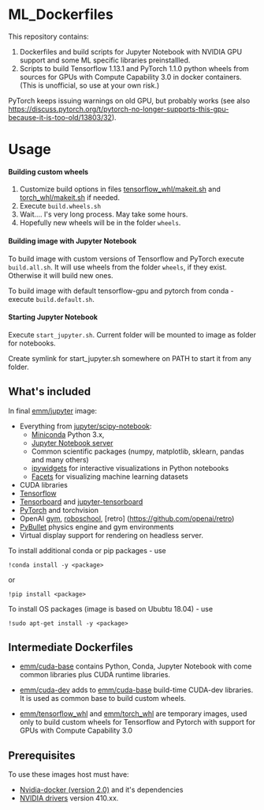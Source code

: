 # ML_Dockerfiles

This repository contains:
1. Dockerfiles and build scripts for Jupyter Notebook with NVIDIA GPU support and some ML specific libraries preinstallled.
2. Scripts to build Tensorflow 1.13.1 and PyTorch 1.1.0 python wheels from sources for GPUs with Compute Capability 3.0 in docker containers. (This is unofficial, so use at your own risk.)

PyTorch keeps issuing warnings on old GPU, but probably works (see also https://discuss.pytorch.org/t/pytorch-no-longer-supports-this-gpu-because-it-is-too-old/13803/32).

# Usage

#### Building custom wheels
1. Customize build options in files [tensorflow_whl/makeit.sh](tensorflow_whl/makeit.sh) and [torch_whl/makeit.sh](torch_whl/makeit.sh) if needed.
2. Execute `build.wheels.sh`
3. Wait.... I's very long process. May take some hours.
4. Hopefully new wheels will be in the folder `wheels`.

#### Building image with Jupyter Notebook
To build image with custom versions of Tensorflow and PyTorch execute `build.all.sh`.
It will use wheels from the folder `wheels`, if they exist.
Otherwise it will build new ones.

To build image with default tensorflow-gpu and pytorch from conda - execute `build.default.sh`. 

#### Starting Jupyter Notebook
Execute `start_jupyter.sh`. Current folder will be mounted to image as folder for notebooks.

Create symlink for start_jupyter.sh somewhere on PATH to start it from any folder.

## What's included
In final [emm/jupyter](jupyter/Dockerfile) image:
- Everything from [jupyter/scipy-notebook](https://jupyter-docker-stacks.readthedocs.io/en/latest/using/selecting.html#jupyter-scipy-notebook):
    - [Miniconda](https://conda.io/miniconda.html) Python 3.x, 
    - [Jupyter Notebook server](https://jupyter.org)
    - Common scientific packages (numpy, matplotlib, sklearn, pandas and many others)
    - [ipywidgets](https://ipywidgets.readthedocs.io/en/stable/) for interactive visualizations in Python notebooks
    - [Facets](https://github.com/PAIR-code/facets) for visualizing machine learning datasets
- CUDA libraries
- [Tensorflow](https://www.tensorflow.org/)
- [Tensorboard](https://www.tensorflow.org/guide/summaries_and_tensorboard) and [jupyter-tensorboard](https://pypi.org/project/jupyter-tensorboard/)
- [PyTorch](https://pytorch.org/) and torchvision
- OpenAI [gym](https://github.com/openai/gym), [roboschool](https://github.com/openai/roboschool), [retro] (https://github.com/openai/retro)
- [PyBullet](https://github.com/bulletphysics/bullet3/tree/master/examples/pybullet/gym/pybullet_envs) physics engine and gym environments
- Virtual display support for rendering on headless server.

To install additional conda or pip packages - use 

`!conda install -y <package>` 

or

`!pip install <package>`
 
To install OS packages (image is based on Ububtu 18.04) - use 

`!sudo apt-get install -y <package>`
 

## Intermediate Dockerfiles

 - [emm/cuda-base](cuda-base/Dockerfile) contains Python, Conda, Jupyter Notebook with come common libraries plus CUDA runtime libraries.  
 
 - [emm/cuda-dev](cuda-dev/Dockerfile) adds to [emm/cuda-base](cuda-base/Dockerfile) build-time CUDA-dev libraries. 
   It is used as common base to build custom wheels.  

 - [emm/tensorflow_whl](tensorflow_whl/Dockerfile) and [emm/torch_whl](torch_whl/Dockerfile) are temporary images,
   used only to build custom wheels for Tensorflow and Pytorch with support for  GPUs with Compute Capability 3.0  

## Prerequisites
To use these images host must have:
- [Nvidia-docker (version 2.0)](https://github.com/NVIDIA/nvidia-docker) and it's dependencies
- [NVIDIA drivers](http://www.nvidia.com) version 410.xx.
